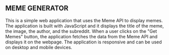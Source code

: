 ##  MEME GENERATOR
This is a simple web application that uses the Meme API to display memes. The application is built with JavaScript and it displays the title of the meme, the image, the author, and the subreddit. When a user clicks on the "Get Memes" button, the application fetches the data from the Meme API and displays it on the webpage. The application is responsive and can be used on desktop and mobile devices.
